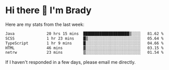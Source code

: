 # Hi there 👋 I'm Brady

Here are my stats from the last week:
<!--START_SECTION:waka-->

```txt
Java              20 hrs 15 mins  ████████████████████▒░░░░   81.62 %
SCSS              1 hr 23 mins    █▒░░░░░░░░░░░░░░░░░░░░░░░   05.64 %
TypeScript        1 hr 9 mins     █░░░░░░░░░░░░░░░░░░░░░░░░   04.66 %
HTML              46 mins         ▓░░░░░░░░░░░░░░░░░░░░░░░░   03.15 %
netrw             23 mins         ▒░░░░░░░░░░░░░░░░░░░░░░░░   01.54 %
```

<!--END_SECTION:waka-->

If I haven't responded in a few days, please email me directly. 
